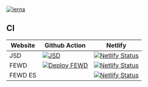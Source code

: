 [![lerna](https://img.shields.io/badge/maintained%20with-lerna-cc00ff.svg)](https://lerna.js.org/)

## CI

| Website | Github Action                                                                                                                                                  | Netlify                                                                                                                                                                    |
| ------- | -------------------------------------------------------------------------------------------------------------------------------------------------------------- | -------------------------------------------------------------------------------------------------------------------------------------------------------------------------- |
| JSD     | [![JSD](https://github.com/pataruco/ga/actions/workflows/deploy-jsd.yml/badge.svg)](https://github.com/pataruco/ga/actions/workflows/deploy-jsd.yml)           | [![Netlify Status](https://api.netlify.com/api/v1/badges/fc592fd4-5fe8-4e89-8c74-b6d0d73944c3/deploy-status)](https://app.netlify.com/sites/wonderful-benz-c8a110/deploys) |
| FEWD    | [![Deploy FEWD](https://github.com/pataruco/ga/actions/workflows/deploy-fewd.yml/badge.svg)](https://github.com/pataruco/ga/actions/workflows/deploy-fewd.yml) | [![Netlify Status](https://api.netlify.com/api/v1/badges/c63e8be2-655b-4bd5-b18e-a5c2fae4d0c9/deploy-status)](https://app.netlify.com/sites/eager-agnesi-05fdb0/deploys)   |
| FEWD ES |                                                                                                                                                                | [![Netlify Status](https://api.netlify.com/api/v1/badges/6c08cbc7-5aa6-40aa-abac-3054e78f83e7/deploy-status)](https://app.netlify.com/sites/silly-davinci-fac032/deploys)  |
